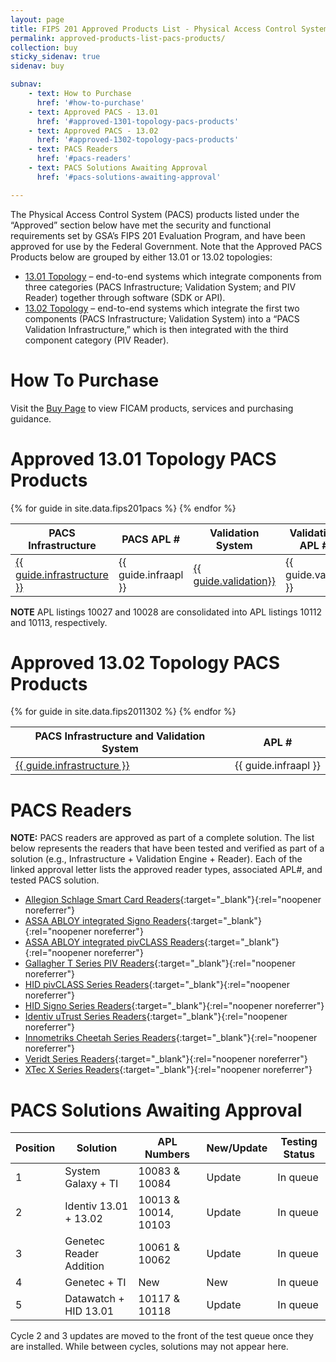 ```yaml
---
layout: page
title: FIPS 201 Approved Products List - Physical Access Control System Components
permalink: approved-products-list-pacs-products/
collection: buy
sticky_sidenav: true
sidenav: buy

subnav:
    - text: How to Purchase
      href: '#how-to-purchase'
    - text: Approved PACS - 13.01
      href: '#approved-1301-topology-pacs-products'
    - text: Approved PACS - 13.02
      href: '#approved-1302-topology-pacs-products'
    - text: PACS Readers
      href: '#pacs-readers'      
    - text: PACS Solutions Awaiting Approval
      href: '#pacs-solutions-awaiting-approval'

---
```


The Physical Access Control System (PACS) products listed under the “Approved” section below have met the security and functional requirements set by GSA’s FIPS 201 Evaluation Program, and have been approved for use by the Federal Government. Note that the Approved PACS Products below are grouped by either 13.01 or 13.02 topologies:

- [13.01 Topology](#approved-1301-topology-pacs-products) – end-to-end systems which integrate components from three categories (PACS Infrastructure; Validation System; and PIV Reader) together through software (SDK or API).
- [13.02 Topology](#approved-1302-topology-pacs-products) – end-to-end systems which integrate the first two components (PACS Infrastructure; Validation System) into a “PACS Validation Infrastructure,” which is then integrated with the third component category (PIV Reader).

# How To Purchase

Visit the [Buy Page](../buy/) to view FICAM products, services and purchasing guidance.

# Approved 13.01 Topology PACS Products

<!--
<fieldset class="usa-fieldset-inputs guide-filter">
  <legend>Topologies</legend>
    <ul class="usa-unstyled-list">
      {% for category in categories %}
        <li>
          <input class="guide-filter-category" id="category-{{ category | slugify }}" type="checkbox" name="categories" value="{{ category }}" checked>
          <label for="category-{{ category | slugify }}">{{ category }}</label>
        </li>
      {% endfor %}
    </ul>
</fieldset>
-->

<table class="usa-table--borderless">
  <thead class="usa-sr">
    <tr>
      <th id="pacs-table-heading-infra" scope="col">PACS Infrastructure</th>
      <th id="pacs-table-heading-fipsstatus" scope="col">PACS APL #</th>
      <th id="pacs-table-heading-validation" scope="col">Validation System</th>
      <th id="pacs-table-heading-cardreader" scope="col">Validation APL #</th>
    </tr>
  </thead>
  <tbody>
      {% for guide in site.data.fips201pacs %}
          <tr class="pacs-table-row" data-category="{{ guide.category }}">
            <td headers="pacs-table-heading-{{ category | slugify }} pacs-table-heading-infrastructure"><a href="{{ guide.infraurl | prepend: site.baseurl }}" target="_blank" rel="noopener noreferrer">{{ guide.infrastructure }}</a></td>
            <td headers="pacs-table-heading-{{ category | slugify }} pacs-table-heading-infraapl">{{ guide.infraapl }}</td>
            <td headers="pacs-table-heading-{{ category | slugify }} pacs-table-heading-validation"><a href="{{ guide.valurl | prepend: site.baseurl }}" target="_blank" rel="noopener noreferrer">{{ guide.validation}}</a></td>
             <td headers="pacs-table-heading-{{ category | slugify }} pacs-table-heading-valapl">{{ guide.valapl }}</td>
          </tr>
      {% endfor %}
  </tbody>
</table>

**NOTE** APL listings 10027 and 10028 are consolidated into APL listings 10112 and 10113, respectively.


# Approved 13.02 Topology PACS Products

<table class="usa-table--borderless">
  <thead class="usa-sr">
    <tr>
      <th id="pacs-table-heading-infra" scope="col">PACS Infrastructure and Validation System</th>
      <th id="pacs-table-heading-infraapl" scope="col"> APL # </th>
    </tr>
  </thead>
  <tbody>
      {% for guide in site.data.fips2011302 %}
          <tr class="pacs-table-row" data-category="{{ guide.category }}">
            <td headers="pacs-table-heading-{{ category | slugify }} pacs-table-heading-infrastructure"><a href="{{ guide.infraurl | prepend: site.baseurl }}" target="_blank" rel="noopener noreferrer">{{ guide.infrastructure }}</a></td>
            <td headers="pacs-table-heading-{{ category | slugify }} pacs-table-heading-infraapl">{{ guide.infraapl }}</td>
          </tr>
      {% endfor %}
  </tbody>
</table>

# PACS Readers
**NOTE:**  PACS readers are approved as part of a complete solution.  The list below represents the readers that have been tested and verified as part of a solution (e.g., Infrastructure + Validation Engine + Reader).  Each of the linked approval letter lists the approved reader types, associated APL#, and tested PACS solution.
- [Allegion Schlage Smart Card Readers]({{site.baseurl}}/docs/apl-10128-29-allegion.pdf){:target="_blank"}{:rel="noopener noreferrer"}
- [ASSA ABLOY integrated Signo Readers]({{site.baseurl}}/docs/apl-10138-10141-ASSA.pdf){:target="_blank"}{:rel="noopener noreferrer"}
- [ASSA ABLOY integrated pivCLASS Readers]({{site.baseurl}}/docs/apl-10142-HES.pdf){:target="_blank"}{:rel="noopener noreferrer"}
- [Gallagher T Series PIV Readers]({{site.baseurl}}/docs/apl-10021-22-23-38-39-99-100-101-102-gallagher.pdf){:target="_blank"}{:rel="noopener noreferrer"}
- [HID pivCLASS Series Readers]({{site.baseurl}}/docs/apl-10003-4-5-6-7-8-26-52-85-pivclass.pdf){:target="_blank"}{:rel="noopener noreferrer"}
- [HID Signo Series Readers]({{site.baseurl}}/docs/apl-10134-10137-Signo.pdf){:target="_blank"}{:rel="noopener noreferrer"}
- [Identiv uTrust Series Readers]({{site.baseurl}}/docs/apl-10104-5-6-7-19-identiv.pdf){:target="_blank"}{:rel="noopener noreferrer"}
- [Innometriks Cheetah Series Readers]({{site.baseurl}}/docs/apl-10109-130-cheetah.pdf){:target="_blank"}{:rel="noopener noreferrer"}
- [Veridt Series Readers]({{site.baseurl}}/docs/apl-10031-32-33-34-35-92-93-94-95-96-veridt.pdf){:target="_blank"}{:rel="noopener noreferrer"}
- [XTec X Series Readers]({{site.baseurl}}/docs/apl-10077-82-xtec.pdf){:target="_blank"}{:rel="noopener noreferrer"}

# PACS Solutions Awaiting Approval

| Position | Solution | APL Numbers | New/Update | Testing Status |
| -------- | -------- | ---------- | -------------- |-------------|
| 1 | System Galaxy + TI | 10083 & 10084 | Update | In queue |
| 2 | Identiv 13.01 + 13.02 | 10013 & 10014, 10103 | Update | In queue |
| 3	| Genetec Reader Addition | 10061 & 10062 | Update | In queue | 
| 4	| Genetec + TI | New | New | In queue |
| 5 | Datawatch + HID 13.01 | 10117 & 10118 | Update | In queue |

Cycle 2 and 3 updates are moved to the front of the test queue once they are installed. While between cycles, solutions may not appear here.
